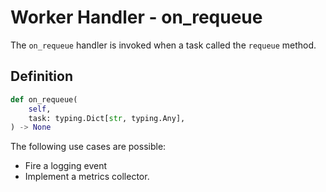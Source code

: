 # Worker Handler - on_requeue

The `on_requeue` handler is invoked when a task called the `requeue` method.

## Definition

```python
def on_requeue(
    self,
    task: typing.Dict[str, typing.Any],
) -> None
```

The following use cases are possible:

- Fire a logging event
- Implement a metrics collector.
